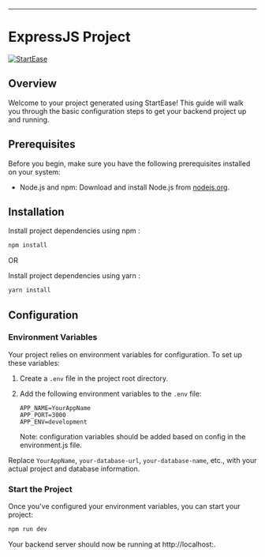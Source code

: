 ---

# ExpressJS Project

[![StartEase](https://img.shields.io/badge/Generated%20by-StartEase-blue)](https://github.com/JC-Coder/startease)

## Overview

Welcome to your project generated using StartEase! This guide will walk you through the basic configuration steps to get your backend project up and running.

## Prerequisites

Before you begin, make sure you have the following prerequisites installed on your system:

-   Node.js and npm: Download and install Node.js from [nodejs.org](https://nodejs.org/).

## Installation

Install project dependencies using npm :

```bash
npm install
```

OR

Install project dependencies using yarn :

```bash
yarn install
```

## Configuration

### Environment Variables

Your project relies on environment variables for configuration. To set up these variables:

1. Create a `.env` file in the project root directory.

2. Add the following environment variables to the `.env` file:

    ```plaintext
    APP_NAME=YourAppName
    APP_PORT=3000
    APP_ENV=development
    ```

    Note: configuration variables should be added based on config in the environment.js file.

Replace `YourAppName`, `your-database-url`, `your-database-name`, etc., with your actual project and database information.

### Start the Project

Once you've configured your environment variables, you can start your project:

```bash
npm run dev
```

Your backend server should now be running at http://localhost:<specified-port>.
